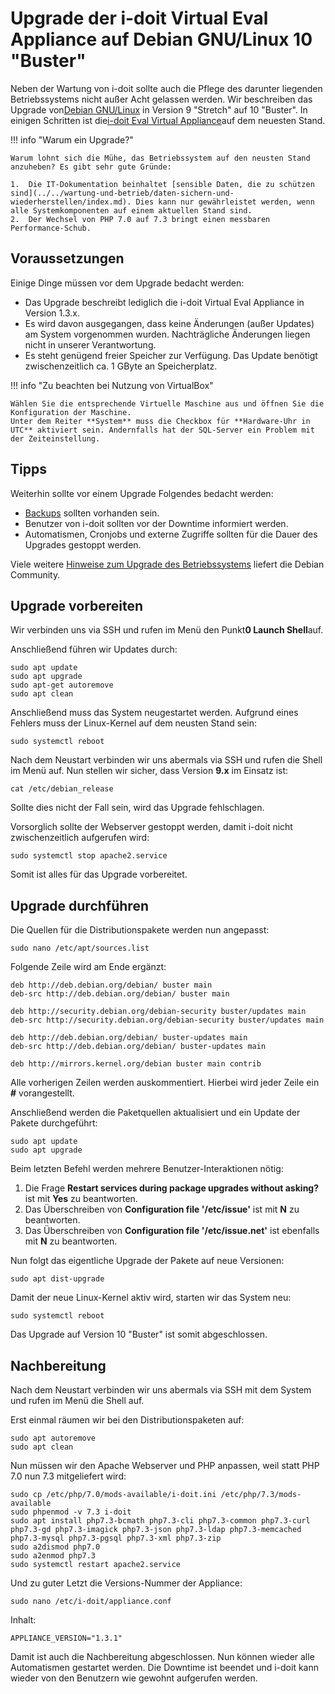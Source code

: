 # Upgrade der i-doit Virtual Eval Appliance auf Debian GNU/Linux 10 "Buster"
Neben der Wartung von i-doit sollte auch die Pflege des darunter liegenden Betriebssystems nicht außer Acht gelassen werden. Wir beschreiben das Upgrade von[Debian GNU/Linux](../manuelle-installation/debian.md) in Version 9 "Stretch" auf 10 "Buster". In einigen Schritten ist die[i-doit Eval Virtual Appliance](index.md)auf dem neuesten Stand.

!!! info "Warum ein Upgrade?"

    Warum lohnt sich die Mühe, das Betriebssystem auf den neusten Stand anzuheben? Es gibt sehr gute Gründe:

    1.  Die IT-Dokumentation beinhaltet [sensible Daten, die zu schützen sind](../../wartung-und-betrieb/daten-sichern-und-wiederherstellen/index.md). Dies kann nur gewährleistet werden, wenn alle Systemkomponenten auf einem aktuellen Stand sind.
    2.  Der Wechsel von PHP 7.0 auf 7.3 bringt einen messbaren Performance-Schub.

Voraussetzungen
---------------

Einige Dinge müssen vor dem Upgrade bedacht werden:

*   Das Upgrade beschreibt lediglich die i-doit Virtual Eval Appliance in Version 1.3.x.
*   Es wird davon ausgegangen, dass keine Änderungen (außer Updates) am System vorgenommen wurden. Nachträgliche Änderungen liegen nicht in unserer Verantwortung.
*   Es steht genügend freier Speicher zur Verfügung. Das Update benötigt zwischenzeitlich ca. 1 GByte an Speicherplatz.

!!! info "Zu beachten bei Nutzung von VirtualBox"

    Wählen Sie die entsprechende Virtuelle Maschine aus und öffnen Sie die Konfiguration der Maschine.  
    Unter dem Reiter **System** muss die Checkbox für **Hardware-Uhr in UTC** aktiviert sein. Andernfalls hat der SQL-Server ein Problem mit der Zeiteinstellung.

Tipps
-----

Weiterhin sollte vor einem Upgrade Folgendes bedacht werden:

*   [Backups](../../wartung-und-betrieb/daten-sichern-und-wiederherstellen/index.md) sollten vorhanden sein.
*   Benutzer von i-doit sollten vor der Downtime informiert werden.
*   Automatismen, Cronjobs und externe Zugriffe sollten für die Dauer des Upgrades gestoppt werden.

Viele weitere [Hinweise zum Upgrade des Betriebssystems](https://www.debian.org/releases/buster/amd64/release-notes/index.en.html) liefert die Debian Community.

Upgrade vorbereiten
-------------------

Wir verbinden uns via SSH und rufen im Menü den Punkt**0 Launch Shell**auf.

Anschließend führen wir Updates durch:

    sudo apt update
    sudo apt upgrade
    sudo apt-get autoremove
    sudo apt clean

Anschließend muss das System neugestartet werden. Aufgrund eines Fehlers muss der Linux-Kernel auf dem neusten Stand sein:

    sudo systemctl reboot

Nach dem Neustart verbinden wir uns abermals via SSH und rufen die Shell im Menü auf. Nun stellen wir sicher, dass Version **9.x** im Einsatz ist:

    cat /etc/debian_release

Sollte dies nicht der Fall sein, wird das Upgrade fehlschlagen.

Vorsorglich sollte der Webserver gestoppt werden, damit i-doit nicht zwischenzeitlich aufgerufen wird:

    sudo systemctl stop apache2.service

Somit ist alles für das Upgrade vorbereitet.

Upgrade durchführen
-------------------

Die Quellen für die Distributionspakete werden nun angepasst:

    sudo nano /etc/apt/sources.list

Folgende Zeile wird am Ende ergänzt:

    deb http://deb.debian.org/debian/ buster main
    deb-src http://deb.debian.org/debian/ buster main
    
    deb http://security.debian.org/debian-security buster/updates main
    deb-src http://security.debian.org/debian-security buster/updates main
    
    deb http://deb.debian.org/debian/ buster-updates main
    deb-src http://deb.debian.org/debian/ buster-updates main
    
    deb http://mirrors.kernel.org/debian buster main contrib

Alle vorherigen Zeilen werden auskommentiert. Hierbei wird jeder Zeile ein **#** vorangestellt.

Anschließend werden die Paketquellen aktualisiert und ein Update der Pakete durchgeführt:

    sudo apt update
    sudo apt upgrade

Beim letzten Befehl werden mehrere Benutzer-Interaktionen nötig:

1.  Die Frage **Restart services during package upgrades without asking?** ist mit **Yes** zu beantworten.
2.  Das Überschreiben von **Configuration file '/etc/issue'** ist mit **N** zu beantworten.
3.  Das Überschreiben von **Configuration file '/etc/issue.net'** ist ebenfalls mit **N** zu beantworten.

Nun folgt das eigentliche Upgrade der Pakete auf neue Versionen:

    sudo apt dist-upgrade

Damit der neue Linux-Kernel aktiv wird, starten wir das System neu:

    sudo systemctl reboot

Das Upgrade auf Version 10 "Buster" ist somit abgeschlossen.

Nachbereitung
-------------

Nach dem Neustart verbinden wir uns abermals via SSH mit dem System und rufen im Menü die Shell auf.

Erst einmal räumen wir bei den Distributionspaketen auf:

    sudo apt autoremove
    sudo apt clean

Nun müssen wir den Apache Webserver und PHP anpassen, weil statt PHP 7.0 nun 7.3 mitgeliefert wird:

    sudo cp /etc/php/7.0/mods-available/i-doit.ini /etc/php/7.3/mods-available
    sudo phpenmod -v 7.3 i-doit
    sudo apt install php7.3-bcmath php7.3-cli php7.3-common php7.3-curl php7.3-gd php7.3-imagick php7.3-json php7.3-ldap php7.3-memcached php7.3-mysql php7.3-pgsql php7.3-xml php7.3-zip
    sudo a2dismod php7.0
    sudo a2enmod php7.3
    sudo systemctl restart apache2.service

Und zu guter Letzt die Versions-Nummer der Appliance:

    sudo nano /etc/i-doit/appliance.conf

Inhalt:

    APPLIANCE_VERSION="1.3.1"

Damit ist auch die Nachbereitung abgeschlossen. Nun können wieder alle Automatismen gestartet werden. Die Downtime ist beendet und i-doit kann wieder von den Benutzern wie gewohnt aufgerufen werden.